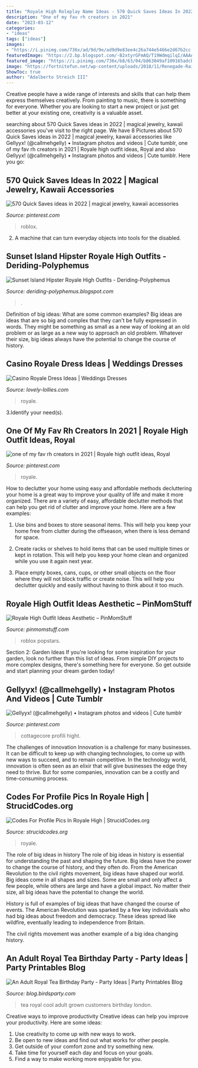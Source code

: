 ```yaml
---
title: "Royale High Roleplay Name Ideas - 570 Quick Saves Ideas In 2022"
description: "One of my fav rh creators in 2021"
date: "2023-03-12"
categories:
- "ideas"
tags: ["ideas"]
images:
- "https://i.pinimg.com/736x/ad/9d/9e/ad9d9e83ee4c26a744e5466e2d67b2cc.jpg"
featuredImage: "https://2.bp.blogspot.com/-B2xtyrGFmAQ/T19WdmqilqI/AAAAAAAAHVM/ywuUwvpJbBg/w1200-h630-p-k-no-nu/royal+tea+party+ideas+high+tea+british+party+prinbtables+london+party+supplies2.jpg"
featured_image: "https://i.pinimg.com/736x/b8/63/04/b863049af109165adcb79583dafc6675.jpg"
image: "https://fortnitefun.net/wp-content/uploads/2018/11/Renegade-Raider.jpg"
ShowToc: true
author: "Adalberto Streich III"
---
```



Creative people have a wide range of interests and skills that can help them express themselves creatively. From painting to music, there is something for everyone. Whether you are looking to start a new project or just get better at your existing one, creativity is a valuable asset.

	

		
searching about 570 Quick Saves ideas in 2022 | magical jewelry, kawaii accessories you've visit to the right page. We have 8 Pictures about 570 Quick Saves ideas in 2022 | magical jewelry, kawaii accessories like Gellyyx! (@callmehgelly) • Instagram photos and videos | Cute tumblr, one of my fav rh creators in 2021 | Royale high outfit ideas, Royal and also Gellyyx! (@callmehgelly) • Instagram photos and videos | Cute tumblr. Here you go:
		
    
## 570 Quick Saves Ideas In 2022 | Magical Jewelry, Kawaii Accessories

<img loading=lazy src="https://i.pinimg.com/236x/c3/d8/c2/c3d8c2945f3bc4deeed60e41430009a9.jpg" onerror="this.onerror=null;this.src='https://tse2.mm.bing.net/th?id=OIP.eWC1rbCSryYh7jNxtkgIxwAAAA&amp;pid=15.1';" alt="570 Quick Saves ideas in 2022 | magical jewelry, kawaii accessories">

_Source: pinterest.com_

>roblox. 

	

2. A machine that can turn everyday objects into tools for the disabled.

    
## Sunset Island Hipster Royale High Outfits - Deriding-Polyphemus

<img loading=lazy src="https://lh5.googleusercontent.com/proxy/XlgWJdYK3Hgu6PrH6vxfmBi2-HEY0SXs8FMtvtbz9STw2ck_pWwYe3TXGXBGWFalI8GvHFku7n6ZS1Jq-Iy2URh1jXVbIVNA5MmpgZfaEODkXCuGQNcXS9nxV7MCeazQ9mH3_k-Rtifm74KBBg=w1200-h630-p-k-no-nu" onerror="this.onerror=null;this.src='https://tse1.mm.bing.net/th?id=OIP.VYHnk9yRpxp1Ww9u1q2HHAHaGL&amp;pid=15.1';" alt="Sunset Island Hipster Royale High Outfits - Deriding-Polyphemus">

_Source: deriding-polyphemus.blogspot.com_

>. 

	

Definition of big ideas: What are some common examples?
Big ideas are ideas that are so big and complex that they can't be fully expressed in words. They might be something as small as a new way of looking at an old problem or as large as a new way to approach an old problem. Whatever their size, big ideas always have the potential to change the course of history.

    
## Casino Royale Dress Ideas | Weddings Dresses

<img loading=lazy src="https://pbs.twimg.com/media/DvxOAsvXgAEZI0O.jpg" onerror="this.onerror=null;this.src='https://tse4.mm.bing.net/th?id=OIP.xW8W5trlAYSWi21OjD8QqQHaFB&amp;pid=15.1';" alt="Casino Royale Dress Ideas | Weddings Dresses">

_Source: lovely-lollies.com_

>royale. 

	

3.Identify your need(s).

    
## One Of My Fav Rh Creators In 2021 | Royale High Outfit Ideas, Royal

<img loading=lazy src="https://i.pinimg.com/736x/ad/9d/9e/ad9d9e83ee4c26a744e5466e2d67b2cc.jpg" onerror="this.onerror=null;this.src='https://tse2.mm.bing.net/th?id=OIP.fuBxKVo-AkOwCAYv66NffQHaKN&amp;pid=15.1';" alt="one of my fav rh creators in 2021 | Royale high outfit ideas, Royal">

_Source: pinterest.com_

>royale. 

	

How to declutter your home using easy and affordable methods
decluttering your home is a great way to improve your quality of life and make it more organized. There are a variety of easy, affordable declutter methods that can help you get rid of clutter and improve your home. Here are a few examples:
1. Use bins and boxes to store seasonal items. This will help you keep your home free from clutter during the offseason, when there is less demand for space.

2. Create racks or shelves to hold items that can be used multiple times or kept in rotation. This will help you keep your home clean and organized while you use it again next year.

3. Place empty boxes, cans, cups, or other small objects on the floor where they will not block traffic or create noise. This will help you declutter quickly and easily without having to think about it too much.


    
## Royale High Outfit Ideas Aesthetic – PinMomStuff

<img loading=lazy src="https://i.pinimg.com/originals/b5/e7/04/b5e704a92cda573a63944b7b5f090602.png" onerror="this.onerror=null;this.src='https://tse2.mm.bing.net/th?id=OIP.IwXm24qRtFTdTU60tYUCCgHaET&amp;pid=15.1';" alt="Royale High Outfit Ideas Aesthetic – PinMomStuff">

_Source: pinmomstuff.com_

>roblox popstars. 

	

Section 2: Garden Ideas
If you're looking for some inspiration for your garden, look no further than this list of ideas. From simple DIY projects to more complex designs, there's something here for everyone. So get outside and start planning your dream garden today!

    
## Gellyyx! (@callmehgelly) • Instagram Photos And Videos | Cute Tumblr

<img loading=lazy src="https://i.pinimg.com/736x/b8/63/04/b863049af109165adcb79583dafc6675.jpg" onerror="this.onerror=null;this.src='https://tse2.mm.bing.net/th?id=OIP.Tls0yIX9MgJ9vfi3uy8q_QHaIM&amp;pid=15.1';" alt="Gellyyx! (@callmehgelly) • Instagram photos and videos | Cute tumblr">

_Source: pinterest.com_

>cottagecore profili hight. 

	

The challenges of innovation
Innovation is a challenge for many businesses. It can be difficult to keep up with changing technologies, to come up with new ways to succeed, and to remain competitive. In the technology world, innovation is often seen as an elixir that will give businesses the edge they need to thrive. But for some companies, innovation can be a costly and time-consuming process.

    
## Codes For Profile Pics In Royale High | StrucidCodes.org

<img loading=lazy src="https://fortnitefun.net/wp-content/uploads/2018/11/Renegade-Raider.jpg" onerror="this.onerror=null;this.src='https://tse3.mm.bing.net/th?id=OIP.ebEjYjSe2tIuD5uzCtHafQHaHa&amp;pid=15.1';" alt="Codes For Profile Pics In Royale High | StrucidCodes.org">

_Source: strucidcodes.org_

>royale. 

	

The role of big ideas in history
The role of big ideas in history is essential for understanding the past and shaping the future. Big ideas have the power to change the course of history, and they often do. From the American Revolution to the civil rights movement, big ideas have shaped our world.
Big ideas come in all shapes and sizes. Some are small and only affect a few people, while others are large and have a global impact. No matter their size, all big ideas have the potential to change the world.

History is full of examples of big ideas that have changed the course of events. The American Revolution was sparked by a few key individuals who had big ideas about freedom and democracy. These ideas spread like wildfire, eventually leading to independence from Britain.

The civil rights movement was another example of a big idea changing history.

    
## An Adult Royal Tea Birthday Party - Party Ideas | Party Printables Blog

<img loading=lazy src="https://2.bp.blogspot.com/-B2xtyrGFmAQ/T19WdmqilqI/AAAAAAAAHVM/ywuUwvpJbBg/w1200-h630-p-k-no-nu/royal+tea+party+ideas+high+tea+british+party+prinbtables+london+party+supplies2.jpg" onerror="this.onerror=null;this.src='https://tse1.mm.bing.net/th?id=OIP.SOj50QSTTys8gAuIzFEn_QHaGF&amp;pid=15.1';" alt="An Adult Royal Tea Birthday Party - Party Ideas | Party Printables Blog">

_Source: blog.birdsparty.com_

>tea royal cool adult grown customers birthday london. 

	

Creative ways to improve productivity
Creative ideas can help you improve your productivity. Here are some ideas: 
1. Use creativity to come up with new ways to work.
2. Be open to new ideas and find out what works for other people. 
3. Get outside of your comfort zone and try something new. 
4. Take time for yourself each day and focus on your goals. 
5. Find a way to make working more enjoyable for you.

